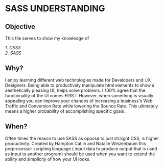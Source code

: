 # **SASS UNDERSTANDING**


## Objective 

This file serves to show my knowledge of

_1. CSS3_  
_2. SASS_

## Why? 
I enjoy learning different web technologies made for Developers and UX Designers. Being able to productively manipulate html elements to show a aesthetically pleasing UI, helps solve problems. I 100% agree that the functionality of the UI comes FIRST. However, when something is visually appealing you can improve your chances of increasing a business's Web Traffic and Conversion Rate while lowering the Bounce Rate. This ultimately means a higher probability of accomplishing specific goals .

## When?
Often times the reason to use SASS as oppose to just straight CSS, is higher productivity. Created by Hampton Catlin and Natalie Weizenbaum this preprocessor scripting language ( input data to produce output that is used as input to another program) should be used when you want to extend the ability and simplicity of how your UI looks. 




